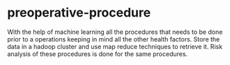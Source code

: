 # preoperative-procedure
With the help of machine learning all the procedures that needs to be done prior to a operations keeping in mind all the other health factors. Store the data in a hadoop cluster and use map reduce techniques to retrieve it. Risk analysis of these procedures is done for the same procedures.
